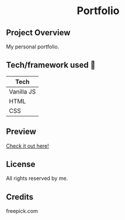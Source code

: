 <h1 align="center">Portfolio</h1>

## Project Overview

My personal portfolio.

## Tech/framework used 🔧

| Tech       |
| ---------- |
| Vanilla JS |  |
| HTML       |  |
| CSS        |  |

## Preview

<a href="https://drozd1krystian.github.io/portfolio/dist/" target="_blank">Check it out here!</a>

## License

All rights reserved by me.

## Credits

freepick.com
